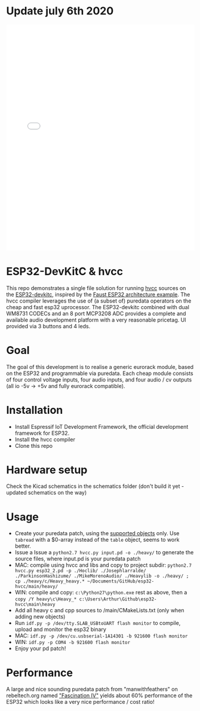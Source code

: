 # Update july 6th 2020
<style>.embed-container {position: relative; padding-bottom: 120%; height: 0; overflow: hidden;} .embed-container iframe, .embed-container object, .embed-container embed { position: absolute; top: 0; left: 0; width: 100%; height: 100%; }</style><div class='embed-container'><iframe src='//instagram.com/p/CByjpFthu2I/embed/' frameborder='0' scrolling='no' allowtransparency='true'></iframe></div>

# ESP32-DevKitC & hvcc

This repo demonstrates a single file solution for running [hvcc](https://github.com/enzienaudio/hvcc) sources on the [ESP32-devkitc](https://docs.espressif.com/projects/esp-idf/en/latest/hw-reference/get-started-devkitc.html), inspired by the [Faust ESP32 architecture example](https://faust.grame.fr/doc/tutorials/#dsp-on-the-esp32-with-faust). The hvcc compiler leverages the use of (a subset of) puredata operators on the cheap and fast esp32 uprocessor. The ESP32-devkitc combined with dual WM8731 CODECs and an 8 port MCP3208 ADC provides a complete and available audio development platform with a very reasonable pricetag. UI provided via 3 buttons and 4 leds.

# Goal

The goal of this development is to realise a generic eurorack module, based on the ESP32 and programmable via puredata. Each cheap module consists of four control voltage inputs, four audio inputs, and four audio / cv outputs (all io -5v -> +5v and fully eurorack compatible).

# Installation

- Install Espressif IoT Development Framework, the official development framework for ESP32.
- Install the hvcc compiler
- Clone this repo

# Hardware setup

Check the Kicad schematics in the schematics folder (don't build it yet - updated schematics on the way)

# Usage

- Create your puredata patch, using the [supported objects](supportedobjects.md) only. Use `tabread` with a $0-array instead of the `table` object, seems to work better.
- Issue a Issue a `python2.7 hvcc.py input.pd -o ./heavy/` to generate the source files, where input.pd is your puredata patch
- MAC: compile using hvcc and libs and copy to project subdir: `python2.7 hvcc.py esp32_2.pd -p ./Hoclib/ ./Josephlarralde/ ./ParkinsonHashizume/ ./MikeMorenoAudio/ ./Heavylib -o ./heavy/ ; cp ./heavy/c/Heavy_heavy.* ~/Documents/GitHub/esp32-hvcc/main/heavy/`
- WIN: compile and copy: `c:\Python27\python.exe` rest as above, then a `copy /Y heavy\c\Heavy_* c:\Users\Arthur\Github\esp32-hvcc\main\heavy`
- Add all heavy c and cpp sources to /main/CMakeLists.txt (only when adding new objects)
- Run `idf.py -p /dev/tty.SLAB_USBtoUART flash monitor` to compile, upload and monitor the esp32 binary
- MAC: `idf.py -p /dev/cu.usbserial-1A14301 -b 921600 flash monitor`
- WIN: `idf.py -p COM4 -b 921600 flash monitor`
- Enjoy your pd patch!

# Performance

A large and nice sounding puredata patch from "manwithfeathers" on rebeltech.org named ["Fascination IV"](https://www.rebeltech.org/patch-library/patch/Fascination_IV) yields about 60% performance of the ESP32 which looks like a very nice performance / cost ratio!
